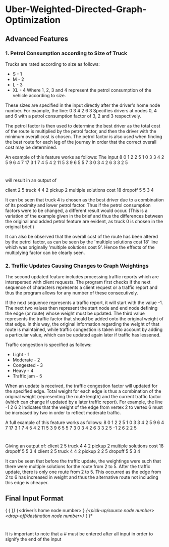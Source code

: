# Uber-Weighted-Directed-Graph-Optimization

## Advanced Features 

### 1. Petrol Consumption according to Size of Truck

Trucks are rated according to size as follows:
- S - 1
- M - 2
- L - 3
- XL - 4
Where 1, 2, 3 and 4 represent the petrol consumption of the vehicle according to size.

These sizes are specified in the input directly after the driver's home node number. 
For example, the line:
0 3 4 2 6 3
Specifies drivers at nodes 0, 4 and 6 with a petrol consumption factor of 3, 2 and 3 respectively. 

The petrol factor is then used to determine the best driver as the total cost of the route is multiplied by the petrol factor, and then the driver with the minimum overall cost is chosen. The petrol factor is also used when finding the best route for each leg of the journey in order that the correct overall cost may be determined. 

An example of this feature works as follows:
The input 
8
0 1 2 2 5 
1 0 3 3 4
2 5 9 6 4 7 17 
3 1 7 4 5
4 2 11
5 3 9
6 5 5
7
3
0 3 4 2 6 3
3
2 5 
#

will result in an output of 

client 2 5
truck 4
4 2
pickup 2
multiple solutions cost 18
dropoff 5
5 3 4

It can be seen that truck 4 is chosen as the best driver due to a combination of its proximity and lower petrol factor. Thus if the petrol consumption factors were to be changed, a different result would occur. (This is a variation of the example given in the brief and thus the differences between the original and added petrol feature are evident, as truck 0 is chosen in the original brief.)

It can also be observed that the overall cost of the route has been altered by the petrol factor, as can be seen by the 'multiple solutions cost 18' line which was originally 'multiple solutions cost 9'. Hence the effects of the multiplying factor can be clearly seen.  



### 2. Traffic Updates Causing Changes to Graph Weightings

The second updated feature includes processing traffic reports which are interspersed with client requests.
The program first checks if the next sequence of characters represents a client request or a traffic report and thus the program allows for any number of these consecutively. 

If the next sequence represents a traffic report, it will start with the value -1. 
The next two values then represent the start node and end node defining the edge (or route) whose weight must be updated.
The third value represents the traffic factor that should be added onto the original weight of that edge.
In this way, the original information regarding the weight of that route is maintained, while traffic congestion is taken into account by adding a particular value, which can be updated again later if traffic has lessened.

Traffic congestion is specified as follows:
- Light - 1
- Moderate - 2
- Congested - 3
- Heavy - 4
- Traffic jam - 5

When an update is received, the traffic congestion factor will updated for the specified edge. 
Total weight for each edge is thus a combination of the original weight (representing the route length) 
and the current traffic factor (which can change if updated by a later traffic report).
For example, the line
-1 2 6 2
Indicates that the weight of the edge from vertex 2 to vertex 6 must be increased by two in order to reflect moderate traffic.

A full example of this feature works as follows:
8
0 1 2 2 5 
1 0 3 3 4
2 5 9 6 4 7 17 
3 1 7 4 5
4 2 11
5 3 9
6 5 5
7
3
0 3 4 2 6 3
3
2 5 
-1 2 6 2
2 5
#

Giving an output of:
client 2 5
truck 4
4 2
pickup 2
multiple solutions cost 18
dropoff 5
5 3 4
client 2 5
truck 4
4 2
pickup 2
2 5
dropoff 5
5 3 4

It can be seen that before the traffic update, the weightings were such that there were multiple solutions for the route from 2 to 5. After the traffic update, there is only one route from 2 to 5. This occurred as the edge from 2 to 6 has increased in weight and thus the alternative route not including this edge is cheaper.



## Final Input Format

<number of nodes><newline>
{<source node number> {<destination node number> <weight>}*<newline>}* 
<number of UberHaul drivers><newline>
{<driver’s home node number> <size of vehicle>}*<newline>
<number of delivery requests><newline>
{<pick-up/source node number> <drop-off/destination node number>}*<newline>
{<flag> <startNode> <endNode> <newWeight>}*<newline>
#

It is important to note that a # must be entered after all input in order to signify the end of the input